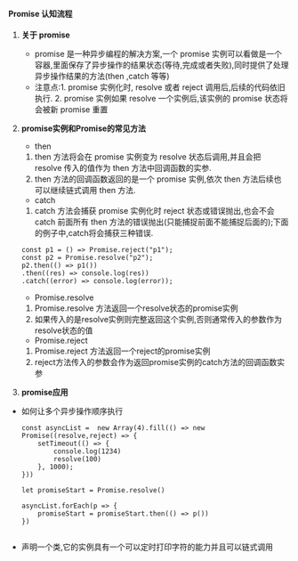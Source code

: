 #### Promise 认知流程

1. **关于 promise**
   - promise 是一种异步编程的解决方案,一个 promise 实例可以看做是一个容器,里面保存了异步操作的结果状态(等待,完成或者失败),同时提供了处理异步操作结果的方法(then ,catch 等等)
   - 注意点:1. promise 实例化时, resolve 或者 reject 调用后,后续的代码依旧执行. 2. promise 实例如果 resolve 一个实例后,该实例的 promise 状态将会被新 promise 重置
2. **promise实例和Promise的常见方法**
   - then
   1. then 方法将会在 promise 实例变为 resolve 状态后调用,并且会把 resolve 传入的值作为 then 方法中回调函数的实参.
   2. then 方法的回调函数返回的是一个 promise 实例,依次 then 方法后续也可以继续链式调用 then 方法.
   - catch
   1. catch 方法会捕获 promise 实例化时 reject 状态或错误抛出,也会不会 catch 前面所有 then 方法的错误抛出(只能捕捉前面不能捕捉后面的);下面的例子中,catch将会捕获三种错误.

    ```
    const p1 = () => Promise.reject("p1");
    const p2 = Promise.resolve("p2");
    p2.then(() => p1())
    .then((res) => console.log(res))
    .catch((error) => console.log(error));
    ```
   * Promise.resolve
   1. Promise.resolve 方法返回一个resolve状态的promise实例
   2. 如果传入的是resolve实例则完整返回这个实例,否则通常传入的参数作为resolve状态的值
   * Promise.reject
   1. Promise.reject 方法返回一个reject的promise实例
   2. reject方法传入的参数会作为返回promise实例的catch方法的回调函数实参

3. **promise应用**
* 如何让多个异步操作顺序执行
    ```
    const asyncList =  new Array(4).fill(() => new Promise((resolve,reject) => {
        setTimeout(() => {
            console.log(1234)
            resolve(100)
        }, 1000);
    }))
    
    let promiseStart = Promise.resolve()
    
    asyncList.forEach(p => {
        promiseStart = promiseStart.then(() => p())
    })
    
    
    ```
* 声明一个类,它的实例具有一个可以定时打印字符的能力并且可以链式调用

